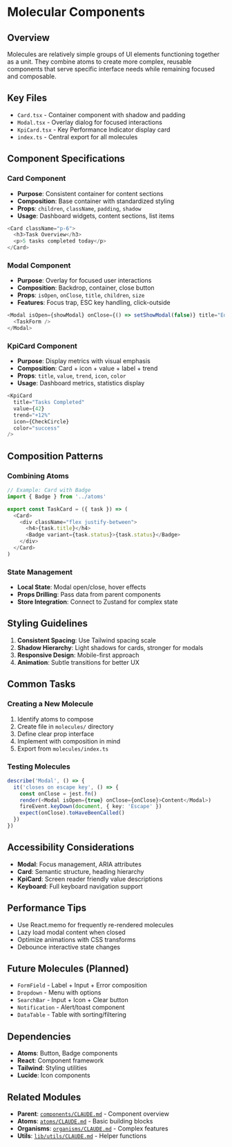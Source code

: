 # Molecular Components

## Overview
Molecules are relatively simple groups of UI elements functioning together as a unit. They combine atoms to create more complex, reusable components that serve specific interface needs while remaining focused and composable.

## Key Files
- `Card.tsx` - Container component with shadow and padding
- `Modal.tsx` - Overlay dialog for focused interactions
- `KpiCard.tsx` - Key Performance Indicator display card
- `index.ts` - Central export for all molecules

## Component Specifications

### Card Component
- **Purpose**: Consistent container for content sections
- **Composition**: Base container with standardized styling
- **Props**: `children`, `className`, `padding`, `shadow`
- **Usage**: Dashboard widgets, content sections, list items
```typescript
<Card className="p-6">
  <h3>Task Overview</h3>
  <p>5 tasks completed today</p>
</Card>
```

### Modal Component
- **Purpose**: Overlay for focused user interactions
- **Composition**: Backdrop, container, close button
- **Props**: `isOpen`, `onClose`, `title`, `children`, `size`
- **Features**: Focus trap, ESC key handling, click-outside
```typescript
<Modal isOpen={showModal} onClose={() => setShowModal(false)} title="Edit Task">
  <TaskForm />
</Modal>
```

### KpiCard Component
- **Purpose**: Display metrics with visual emphasis
- **Composition**: Card + icon + value + label + trend
- **Props**: `title`, `value`, `trend`, `icon`, `color`
- **Usage**: Dashboard metrics, statistics display
```typescript
<KpiCard 
  title="Tasks Completed"
  value={42}
  trend="+12%"
  icon={CheckCircle}
  color="success"
/>
```

## Composition Patterns

### Combining Atoms
```typescript
// Example: Card with Badge
import { Badge } from '../atoms'

export const TaskCard = ({ task }) => (
  <Card>
    <div className="flex justify-between">
      <h4>{task.title}</h4>
      <Badge variant={task.status}>{task.status}</Badge>
    </div>
  </Card>
)
```

### State Management
- **Local State**: Modal open/close, hover effects
- **Props Drilling**: Pass data from parent components
- **Store Integration**: Connect to Zustand for complex state

## Styling Guidelines
1. **Consistent Spacing**: Use Tailwind spacing scale
2. **Shadow Hierarchy**: Light shadows for cards, stronger for modals
3. **Responsive Design**: Mobile-first approach
4. **Animation**: Subtle transitions for better UX

## Common Tasks

### Creating a New Molecule
1. Identify atoms to compose
2. Create file in `molecules/` directory
3. Define clear prop interface
4. Implement with composition in mind
5. Export from `molecules/index.ts`

### Testing Molecules
```typescript
describe('Modal', () => {
  it('closes on escape key', () => {
    const onClose = jest.fn()
    render(<Modal isOpen={true} onClose={onClose}>Content</Modal>)
    fireEvent.keyDown(document, { key: 'Escape' })
    expect(onClose).toHaveBeenCalled()
  })
})
```

## Accessibility Considerations
- **Modal**: Focus management, ARIA attributes
- **Card**: Semantic structure, heading hierarchy
- **KpiCard**: Screen reader friendly value descriptions
- **Keyboard**: Full keyboard navigation support

## Performance Tips
- Use React.memo for frequently re-rendered molecules
- Lazy load modal content when closed
- Optimize animations with CSS transforms
- Debounce interactive state changes

## Future Molecules (Planned)
- `FormField` - Label + Input + Error composition
- `Dropdown` - Menu with options
- `SearchBar` - Input + Icon + Clear button
- `Notification` - Alert/toast component
- `DataTable` - Table with sorting/filtering

## Dependencies
- **Atoms**: Button, Badge components
- **React**: Component framework
- **Tailwind**: Styling utilities
- **Lucide**: Icon components

## Related Modules
- **Parent**: [`components/CLAUDE.md`](../CLAUDE.md) - Component overview
- **Atoms**: [`atoms/CLAUDE.md`](../atoms/CLAUDE.md) - Basic building blocks
- **Organisms**: [`organisms/CLAUDE.md`](../organisms/CLAUDE.md) - Complex features
- **Utils**: [`lib/utils/CLAUDE.md`](../../lib/utils/CLAUDE.md) - Helper functions